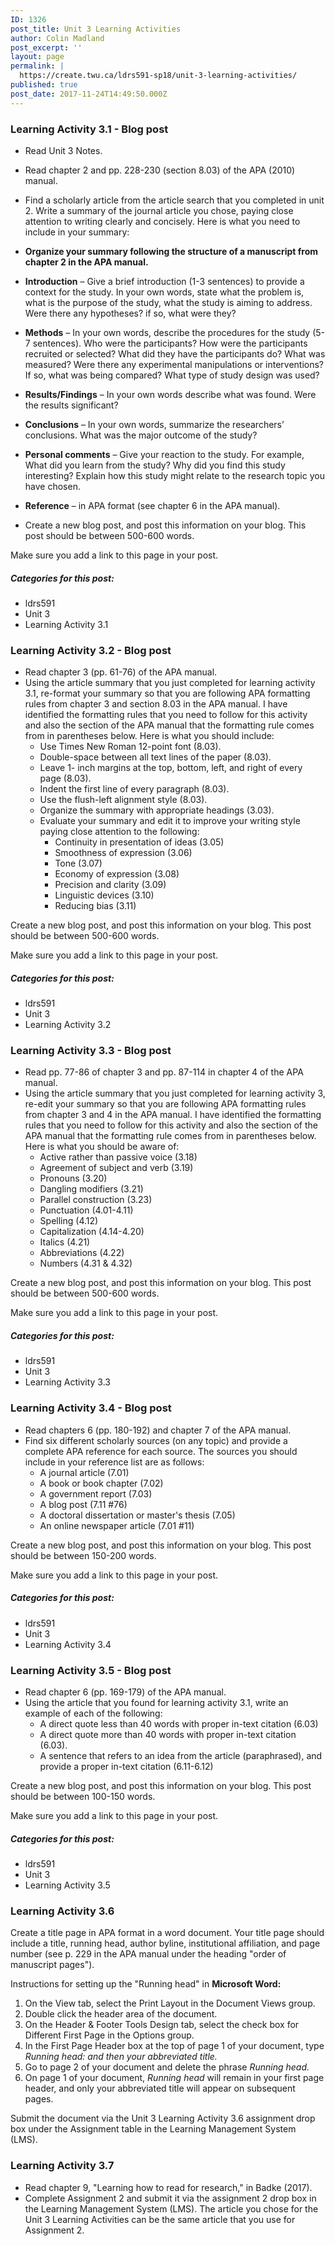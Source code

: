 ```yaml
---
ID: 1326
post_title: Unit 3 Learning Activities
author: Colin Madland
post_excerpt: ''
layout: page
permalink: |
  https://create.twu.ca/ldrs591-sp18/unit-3-learning-activities/
published: true
post_date: 2017-11-24T14:49:50.000Z
---
```


### Learning Activity 3.1 - Blog post

* Read Unit 3 Notes.
* Read chapter 2 and pp. 228-230 \(section 8.03\) of the APA \(2010\) manual.
* Find a scholarly article from the article search that you completed in unit 2. Write a summary of the journal article you chose, paying close attention to writing clearly and concisely. Here is what you need to include in your summary:

* **Organize your summary following the structure of a manuscript from chapter 2 in the APA manual.**

* **Introduction** – Give a brief introduction \(1-3 sentences\) to provide a context for the study. In your own words, state what the problem is, what is the purpose of the study, what the study is aiming to address. Were there any hypotheses? if so, what were they?

* **Methods** – In your own words, describe the procedures for the study \(5-7 sentences\). Who were the participants? How were the participants recruited or selected? What did they have the participants do? What was measured? Were there any experimental manipulations or interventions? If so, what was being compared? What type of study design was used?

* **Results/Findings** – In your own words describe what was found. Were the results significant?

* **Conclusions** – In your own words, summarize the researchers’ conclusions. What was the major outcome of the study?

* **Personal comments** – Give your reaction to the study. For example, What did you learn from the study? Why did you find this study interesting? Explain how this study might relate to the research topic you have chosen.
* **Reference** – in APA format \(see chapter 6 in the APA manual\).

* Create a new blog post, and post this information on your blog. This post should be between 500-600 words.

Make sure you add a link to this page in your post.

##### Categories for this post:

* ldrs591
* Unit 3
* Learning Activity 3.1

### Learning Activity 3.2 - Blog post

* Read chapter 3 \(pp. 61-76\) of the APA manual.
* Using the article summary that you just completed for learning activity 3.1, re-format your summary so that you are following APA formatting rules from chapter 3 and section 8.03 in the APA manual. I have identified the formatting rules that you need to follow for this activity and also the section of the APA manual that the formatting rule comes from in parentheses below. Here is what you should include:
  * Use Times New Roman 12-point font \(8.03\).
  * Double-space between all text lines of the paper \(8.03\).
  * Leave 1- inch margins at the top, bottom, left, and right of every page \(8.03\).
  * Indent the first line of every paragraph \(8.03\).
  * Use the flush-left alignment style \(8.03\).
  * Organize the summary with appropriate headings \(3.03\).
  * Evaluate your summary and edit it to improve your writing style paying close attention to the following:
    * Continuity in presentation of ideas \(3.05\)
    * Smoothness of expression \(3.06\)
    * Tone \(3.07\)
    * Economy of expression \(3.08\)
    * Precision and clarity \(3.09\)
    * Linguistic devices \(3.10\)
    * Reducing bias \(3.11\)

Create a new blog post, and post this information on your blog.  This post should be between 500-600 words.

Make sure you add a link to this page in your post.

##### Categories for this post:

* ldrs591
* Unit 3
* Learning Activity 3.2

### Learning Activity 3.3 - Blog post

* Read pp. 77-86 of chapter 3 and pp. 87-114 in chapter 4 of the APA manual.
* Using the article summary that you just completed for learning activity 3, re-edit your summary so that you are following APA formatting rules from chapter 3 and 4 in the APA manual. I have identified the formatting rules that you need to follow for this activity and also the section of the APA manual that the formatting rule comes from in parentheses below. Here is what you should be aware of:
  * Active rather than passive voice \(3.18\)
  * Agreement of subject and verb \(3.19\)
  * Pronouns \(3.20\)
  * Dangling modifiers \(3.21\)
  * Parallel construction \(3.23\)
  * Punctuation \(4.01-4.11\)
  * Spelling \(4.12\)
  * Capitalization \(4.14-4.20\)
  * Italics \(4.21\)
  * Abbreviations \(4.22\)
  * Numbers \(4.31 & 4.32\)

Create a new blog post, and post this information on your blog. This post should be between 500-600 words.

Make sure you add a link to this page in your post.

##### Categories for this post:

* ldrs591
* Unit 3
* Learning Activity 3.3

### Learning Activity 3.4 - Blog post

* Read chapters 6 \(pp. 180-192\) and chapter 7 of the APA manual.
* Find six different scholarly sources \(on any topic\) and provide a complete APA reference for each source. The sources you should include in your reference list are as follows:
  * A journal article \(7.01\)
  * A book or book chapter \(7.02\)
  * A government report \(7.03\)
  * A blog post \(7.11 \#76\)
  * A doctoral dissertation or master's thesis \(7.05\)
  * An online newspaper article \(7.01 \#11\)

Create a new blog post, and post this information on your blog. This post should be between 150-200 words.

Make sure you add a link to this page in your post.

##### Categories for this post:

* ldrs591
* Unit 3
* Learning Activity 3.4

### Learning Activity 3.5 - Blog post

*  Read chapter 6 \(pp. 169-179\) of the APA manual.
* Using the article that you found for learning activity 3.1, write an example of each of the following:
  * A direct quote less than 40 words with proper in-text citation \(6.03\)
  * A direct quote more than 40 words with proper in-text citation \(6.03\).
  * A sentence that refers to an idea from the article \(paraphrased\), and provide a proper in-text citation \(6.11-6.12\)

Create a new blog post, and post this information on your blog. This post should be between 100-150 words.

Make sure you add a link to this page in your post.

##### Categories for this post:

* ldrs591
* Unit 3
* Learning Activity 3.5

### Learning Activity 3.6

Create a title page in APA format in a word document. Your title page should include a title, running head, author byline, institutional affiliation, and page number \(see p. 229 in the APA manual under the heading "order of manuscript pages"\).

Instructions for setting up the "Running head" in **Microsoft Word:**

1. On the View tab, select the Print Layout in the Document Views group.
2. Double click the header area of the document.
3. On the Header & Footer Tools Design tab, select the check box for Different First Page in the Options group.
4. In the First Page Header box at the top of page 1 of your document, type _Running head: and then your abbreviated title._
5. Go to page 2 of your document and delete the phrase _Running head._
6. On page 1 of your document, _Running head_ will remain in your first page header, and only your abbreviated title will appear on subsequent pages.

Submit the document via the Unit 3 Learning Activity 3.6 assignment drop box under the Assignment table in the Learning Management System \(LMS\).

### Learning Activity 3.7

* Read chapter 9, "Learning how to read for research," in Badke \(2017\).
* Complete Assignment 2 and submit it via the assignment 2 drop box in the Learning Management System \(LMS\). The article you chose for the Unit 3 Learning Activities can be the same article that you use for Assignment 2.

